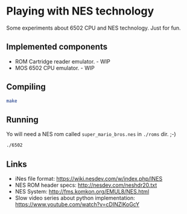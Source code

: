 # Playing with NES technology

Some experiments about 6502 CPU and NES technology. Just for fun.

## Implemented components

- ROM Cartridge reader emulator. - WIP
- MOS 6502 CPU emulator. - WIP

## Compiling

```sh
make
```

## Running

Yo will need a NES rom called `super_mario_bros.nes` in `./roms` dir. ;-)


```sh
./6502
```

## Links

- iNes file format: https://wiki.nesdev.com/w/index.php/INES
- NES ROM header specs: http://nesdev.com/neshdr20.txt
- NES System: http://fms.komkon.org/EMUL8/NES.html
- Slow video series about python implementation: https://www.youtube.com/watch?v=cDINZlKoGcY


